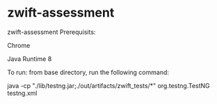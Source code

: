 # zwift-assessment
zwift-assessment
Prerequisits:

Chrome

Java Runtime 8

To run:
from base directory, run the following command:

java -cp "./lib/testng.jar;./out/artifacts/zwift_tests/*" org.testng.TestNG testng.xml
